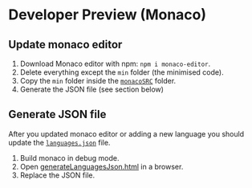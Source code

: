 # Developer Preview (Monaco)
## Update monaco editor

1. Download Monaco editor with npm: `npm i monaco-editor`.
2. Delete everything except the `min` folder (the minimised code).
3. Copy the `min` folder inside the [`monacoSRC`](/src/modules/previewpane/MonacoPreviewHandler/monacoSRC) folder.
4. Generate the JSON file (see section below)

## Generate JSON file

After you updated monaco editor or adding a new language you should update the [`languages.json`](https://github.com/microsoft/PowerToys/blob/main/src/modules/previewpane/MonacoPreviewHandler/languages.json) file.

1. Build monaco in debug mode.
2. Open [generateLanguagesJson.html](https://github.com/microsoft/PowerToys/blob/feature/monacoPreviewPane/src/modules/previewpane/MonacoPreviewHandler/generateLanguagesJson.html) in a browser.
3. Replace the JSON file.
